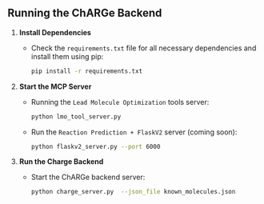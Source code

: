 ## Running the ChARGe Backend

1. **Install Dependencies**
    - Check the `requirements.txt` file for all necessary dependencies and install them using pip:
      ```bash
      pip install -r requirements.txt
      ```
2. **Start the MCP Server**
    - Running the `Lead Molecule Optimization` tools server:
      ```bash
      python lmo_tool_server.py
      ```
    - Run the `Reaction Prediction + FlaskV2` server (coming soon):
      ```bash
      python flaskv2_server.py --port 6000
      ```
    
3. **Run the Charge Backend**
    - Start the ChARGe backend server:
      ```bash
      python charge_server.py  --json_file known_molecules.json
      ```
      